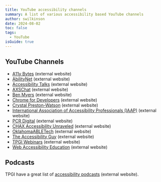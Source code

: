 ```yaml
---
title: YouTube accessibility channels
summary: A list of various accessibility based YouTube channels
author: swilkinson
date: 2024-08-02
toc: false
tags:
  - YouTube
isGuide: true
---
```

## YouTube Channels

* [A11y Bytes](https://www.youtube.com/@A11yBytes) (external website)
* [AbilityNet](https://www.youtube.com/@abilitynet) (external website)
* [Accessibility Talks](https://www.youtube.com/@AccessibilityTalks) (external website)
* [AXSChat](https://www.youtube.com/channel/UCtXmNJEMGmHK9VArQNnvxAw) (external website)
* [Ben Myers](https://www.youtube.com/@BenDMyers) (external website)
* [Chrome for Developers](https://www.youtube.com/@ChromeDevs) (external website)
* [Crystal Preston-Watson](https://www.youtube.com/@CrystalPrestonWatson) (external website)
* [](https://www.youtube.com/@GovernmentDigitalService)[International Association of Accessibility Professionals (IAAP)](https://www.youtube.com/@UnitedInAccessibility) (external website)
* [PCR Digital](https://www.youtube.com/@PCRDigital) (external website)
* [CHAX Accessibility Unraveled](https://www.youtube.com/@PDFA) (external website)
* [OklahomaABLETech](https://www.youtube.com/@OklahomaABLETech) (external website)
* [The Accessibility Guy](https://www.youtube.com/@TheAccessibilityGuy) (external website)
* [TPGI Webinars](https://www.youtube.com/@TPGi2021) (external website)
* [Web Accessibility Education](https://www.youtube.com/@WebAccessibility) (external website)

## Podcasts

TPGI have a great list of [accessibility podcasts](https://www.tpgi.com/digital-accessibility-podcasts/) (external website).
